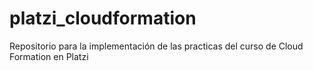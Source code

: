 # platzi_cloudformation
Repositorio para la implementación de las practicas del curso de Cloud Formation en Platzi
